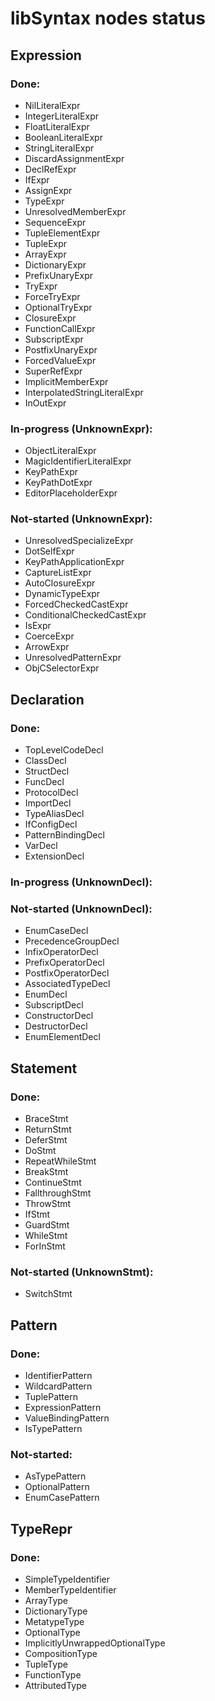 # libSyntax nodes status

## Expression

### Done:
  * NilLiteralExpr
  * IntegerLiteralExpr
  * FloatLiteralExpr
  * BooleanLiteralExpr
  * StringLiteralExpr
  * DiscardAssignmentExpr
  * DeclRefExpr
  * IfExpr
  * AssignExpr
  * TypeExpr
  * UnresolvedMemberExpr
  * SequenceExpr
  * TupleElementExpr
  * TupleExpr
  * ArrayExpr
  * DictionaryExpr
  * PrefixUnaryExpr
  * TryExpr
  * ForceTryExpr
  * OptionalTryExpr
  * ClosureExpr
  * FunctionCallExpr
  * SubscriptExpr
  * PostfixUnaryExpr
  * ForcedValueExpr
  * SuperRefExpr
  * ImplicitMemberExpr
  * InterpolatedStringLiteralExpr
  * InOutExpr

### In-progress (UnknownExpr):
  * ObjectLiteralExpr
  * MagicIdentifierLiteralExpr
  * KeyPathExpr
  * KeyPathDotExpr
  * EditorPlaceholderExpr

### Not-started (UnknownExpr):
  * UnresolvedSpecializeExpr
  * DotSelfExpr
  * KeyPathApplicationExpr
  * CaptureListExpr
  * AutoClosureExpr
  * DynamicTypeExpr
  * ForcedCheckedCastExpr
  * ConditionalCheckedCastExpr
  * IsExpr
  * CoerceExpr
  * ArrowExpr
  * UnresolvedPatternExpr
  * ObjCSelectorExpr

## Declaration

### Done:
  * TopLevelCodeDecl
  * ClassDecl
  * StructDecl
  * FuncDecl
  * ProtocolDecl
  * ImportDecl
  * TypeAliasDecl
  * IfConfigDecl
  * PatternBindingDecl
  * VarDecl
  * ExtensionDecl

### In-progress (UnknownDecl):

### Not-started (UnknownDecl):
  * EnumCaseDecl
  * PrecedenceGroupDecl
  * InfixOperatorDecl
  * PrefixOperatorDecl
  * PostfixOperatorDecl
  * AssociatedTypeDecl
  * EnumDecl
  * SubscriptDecl
  * ConstructorDecl
  * DestructorDecl
  * EnumElementDecl

## Statement
### Done:
  * BraceStmt
  * ReturnStmt
  * DeferStmt
  * DoStmt
  * RepeatWhileStmt
  * BreakStmt
  * ContinueStmt
  * FallthroughStmt
  * ThrowStmt
  * IfStmt
  * GuardStmt
  * WhileStmt
  * ForInStmt

### Not-started (UnknownStmt):
  * SwitchStmt

## Pattern
### Done:
  * IdentifierPattern
  * WildcardPattern
  * TuplePattern
  * ExpressionPattern
  * ValueBindingPattern
  * IsTypePattern

### Not-started:
  * AsTypePattern
  * OptionalPattern
  * EnumCasePattern

## TypeRepr
### Done:
  * SimpleTypeIdentifier
  * MemberTypeIdentifier
  * ArrayType
  * DictionaryType
  * MetatypeType
  * OptionalType
  * ImplicitlyUnwrappedOptionalType
  * CompositionType
  * TupleType
  * FunctionType
  * AttributedType
